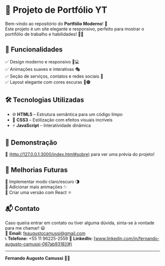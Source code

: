 # 🎨 Projeto de Portfólio YT

Bem-vindo ao repositório do **Portfólio Moderno**! 🚀  
Este projeto é um site elegante e responsivo, perfeito para mostrar o portifólio de trabalho e habilidades! 💼✨

## 📌 Funcionalidades

✅ Design moderno e responsivo 📱💻  
✅ Animações suaves e interativas 🎭  
✅ Seção de serviços, contatos e redes sociais 📩  
✅ Layout elegante com cores escuras 🖤🟠  

## 🛠️ Tecnologias Utilizadas

- 🌐 **HTML5** – Estrutura semântica para um código limpo  
- 🎨 **CSS3** – Estilização com efeitos visuais incríveis  
- ⚡ **JavaScript** – Interatividade dinâmica  

## 📸 Demonstração

🔗 [(http://127.0.0.1:3000/index.html#sobre)](#) para ver uma prévia do projeto!  

## 📝 Melhorias Futuras

📌 Implementar modo claro/escuro 🌗  
📌 Adicionar mais animações ✨  
📌 Criar uma versão com React ⚛️  

## 📬 Contato

Caso queira entrar em contato ou tiver alguma dúvida, sinta-se à vontade para me chamar! 😃  
📧 **Email:** feaugustocamussi@gmail.com  
📞 **Telefone:** +55 11 96225-2559 
🔗 **LinkedIn:** [www.linkedin.com/in/fernando-augusto-camussi-067ab9318](#)  

---

**Fernando Augusto Camussi** 🚀🔥
